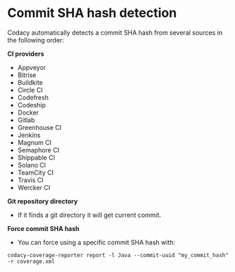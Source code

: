 # Commit SHA hash detection

Codacy automatically detects a commit SHA hash from several sources in the following order:

**CI providers**

- Appveyor
- Bitrise
- Buildkite
- Circle CI
- Codefresh
- Codeship
- Docker
- Gitlab
- Greenhouse CI
- Jenkins
- Magnum CI
- Semaphore CI
- Shippable CI
- Solano CI
- TeamCity CI
- Travis CI
- Wercker CI

**Git repository directory**

- If it finds a git directory it will get current commit.

**Force commit SHA hash**

- You can force using a specific commit SHA hash with:

```
codacy-coverage-reporter report -l Java --commit-uuid "my_commit_hash" -r coverage.xml
```
